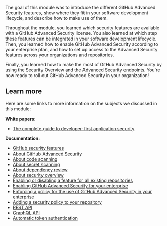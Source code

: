 The goal of this module was to introduce the different GitHub Advanced Security features, show where they fit in your software development lifecycle, and describe how to make use of them.

Throughout the module, you learned which security features are available with a GitHub Advanced Security license. You also learned at which step these features can be integrated in your software development lifecycle. Then, you learned how to enable GitHub Advanced Security according to your enterprise plan, and how to set up access to the Advanced Security features across your organizations and repositories.

Finally, you learned how to make the most of GitHub Advanced Security by using the Security Overview and the Advanced Security endpoints. You're now ready to roll out GitHub Advanced Security in your organization!

## Learn more

Here are some links to more information on the subjects we discussed in this module:

**White papers:**

- [The complete guide to developer-first application security](https://assets.ctfassets.net/wfutmusr1t3h/397ElOPOMY8H6wSwfFvf4z/06ed44457b6fb3a9bd77134c098749ea/GitHubAdvanced_SecurityEbook.pdf)

**Documentation:**

- [GitHub security features](https://docs.github.com/en/code-security/getting-started/github-security-features)
- [About GitHub Advanced Security](https://docs.github.com/en/get-started/learning-about-github/about-github-advanced-security#about-advanced-security-features)
- [About code scanning](https://docs.github.com/en/code-security/code-scanning/automatically-scanning-your-code-for-vulnerabilities-and-errors/about-code-scanning)
- [About secret scanning](https://docs.github.com/en/code-security/secret-scanning/about-secret-scanning)
- [About dependency review](https://docs.github.com/en/code-security/supply-chain-security/understanding-your-software-supply-chain/about-dependency-review)
- [About security overview](https://docs.github.com/en/code-security/security-overview/about-the-security-overview)
- [Enabling or disabling a feature for all existing repositories](https://docs.github.com/en/organizations/keeping-your-organization-secure/managing-security-and-analysis-settings-for-your-organization#enabling-or-disabling-a-feature-for-all-existing-repositories)
- [Enabling GitHub Advanced Security for your enterprise](https://docs.github.com/en/enterprise-server@3.3/admin/advanced-security/enabling-github-advanced-security-for-your-enterprise)
- [Enforcing a policy for the use of GitHub Advanced Security in your enterprise](https://docs.github.com/en/enterprise-cloud@latest/admin/policies/enforcing-policies-for-your-enterprise/enforcing-policies-for-advanced-security-in-your-enterprise#enforcing-a-policy-for-the-use-of-github-advanced-security-in-your-enterprise)
- [Adding a security policy to your repository](https://docs.github.com/en/code-security/getting-started/adding-a-security-policy-to-your-repository)
- [REST API](https://docs.github.com/en/rest)
- [GraphQL API](https://docs.github.com/en/graphql)
- [Automatic token authentication](https://docs.github.com/en/actions/security-guides/automatic-token-authentication)